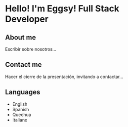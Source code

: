 # Hello! I'm Eggsy! Full Stack Developer


## About me 

Escribir sobre nosotros...

## Contact me

Hacer el cierre de la presentación, invitando a contactar...

## Languages
- English
- Spanish
- Quechua
- Italiano
